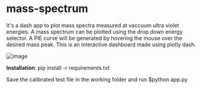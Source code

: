 # mass-spectrum

It's a dash app to plot mass spectra measured at vaccuum ultra violet energies. A mass spectrum can be plotted using the drop down energy selector. A PIE curve will be generated by hovering the mouse over the desired mass peak. This is an interactive dashboard made using plotly dash.

![image](https://user-images.githubusercontent.com/7777152/115135333-a5e00980-9fcc-11eb-89e1-de2cd4837a46.png)


<b>Installation</b>: pip install -r requirements.txt

Save the calibrated test file in the working folder and run $python app.py
